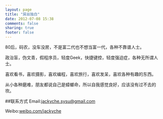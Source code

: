```yaml
---
layout: page
title: "屌丝独白"
date: 2012-07-08 15:38
comments: false
sharing: true
footer: false
---
```


80后，码农，没车没房，不是富二代也不想当富一代，各种不靠谱人士。

政治盲，伪文青，假程序员，轻度Geek，快捷键控，轻度强迫症，各种无所谓人士。

喜欢看书，喜欢摄影，喜欢编程，喜欢旅行，喜欢发呆，喜欢各种有趣的东西。

从小各种磨难，朋友都说自己是蟑螂命，所以自我感觉良好，应该没有过不去的坎。

##联系方式
Email:[jackyche.sysu@gmail.com](mailto:jackyche.sysu@gmail.com)

Weibo:[weibo.com/jackyche](http://weibo.com/jackyche)